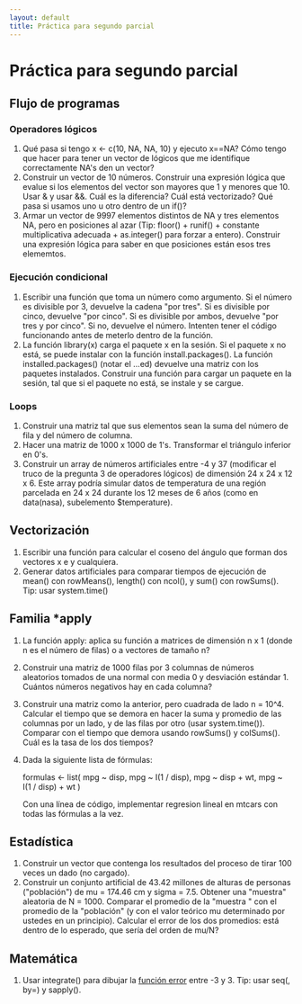 ```yaml
--- 
layout: default 
title: Práctica para segundo parcial
--- 
```



# Práctica para segundo parcial


## Flujo de programas


### Operadores lógicos

1.  Qué pasa si tengo x <- c(10, NA, NA, 10) y ejecuto x==NA? Cómo tengo que hacer para tener un
    vector de lógicos que me identifique correctamente NA's den un vector?
2.  Construir un vector de 10 números. Construir una expresión lógica que evalue si los elementos del
    vector son mayores que 1 y menores que 10. Usar & y usar &&. Cuál es la diferencia? Cuál está
    vectorizado? Qué pasa si usamos uno u otro dentro de un if()?
3.  Armar un vector de 9997 elementos distintos de NA y tres elementos NA, pero en posiciones al
    azar (Tip: floor() + runif() + constante multiplicativa adecuada + as.integer() para forzar a entero). Construir una expresión lógica para saber en que posiciones están esos tres elememtos.


### Ejecución condicional

1.  Escribir una función que toma un número como argumento. Si el número es divisible por 3,
    devuelve la cadena "por tres". Si es divisible por cinco, devuelve "por cinco". Si es divisible
    por ambos, devuelve "por tres y por cinco". Si no, devuelve el número. Intenten tener el código
    funcionando antes de meterlo dentro de la función.
2.  La función library(x) carga el paquete x en la sesión. Si el paquete x no está, se puede instalar
    con la función install.packages(). La función installed.packages() (notar el &#x2026;ed) devuelve una matriz con los
    paquetes instalados. Construir una función para cargar un paquete en la sesión, tal que si el paquete no está,
    se instale y se cargue.


### Loops

1.  Construir una matriz tal que sus elementos sean la suma del número de fila y del número de
    columna.
2.  Hacer una matriz de 1000 x 1000 de 1's. Transformar el triángulo inferior en 0's.
3.  Construir un array de números artificiales entre -4 y 37 (modificar el truco de la pregunta 3 de
    operadores lógicos) de dimensión 24 x 24 x 12 x 6. Este array podría simular datos de temperatura de una región parcelada en 24 x 24 durante los 12 meses de 6 años (como en data(nasa), subelemento $temperature).


## Vectorización

1.  Escribir una función para calcular el coseno del ángulo que forman dos vectores x e y cualquiera.
2.  Generar datos artificiales para comparar tiempos de ejecución de mean() con rowMeans(), length() con ncol(), y sum() con
    rowSums(). Tip: usar system.time()


## Familia \*apply

1.  La función apply: aplica su función a matrices de dimensión n x 1 (donde n es el número de filas) o a
    vectores de tamaño n?
2.  Construir una matriz de 1000 filas por 3 columnas de números aleatorios tomados de una normal con
    media 0 y desviación estándar 1. Cuántos números negativos hay en cada columna?
3.  Construir una matriz como la anterior, pero cuadrada de lado n = 10^4. Calcular el tiempo que se
    demora en hacer la suma y promedio de las columnas por un lado, y de las filas por otro (usar
    system.time()). Comparar con el tiempo que demora usando rowSums() y colSums(). Cuál es la tasa
    de los dos tiempos?
4.  Dada la siguiente lista de fórmulas:
    
    formulas <- list(
    mpg ~ disp,
    mpg ~ I(1 / disp),
    mpg ~ disp + wt,
    mpg ~ I(1 / disp) + wt
    )
    
    Con una línea de código, implementar regresion lineal en mtcars con todas las fórmulas a la vez.


## Estadística

1.  Construir un vector que contenga los resultados del proceso de tirar 100 veces un dado (no
    cargado).
2.  Construir un conjunto artificial de 43.42 millones de alturas de personas ("población") de mu =
    174.46 cm y sigma = 7.5. Obtener una "muestra" aleatoria de N = 1000. Comparar el promedio de la
    "muestra " con el promedio de la "población" (y con el valor teórico mu determinado por ustedes
    en un principio). Calcular el error de los dos promedios: está dentro de lo esperado, que sería
    del orden de mu/N?


## Matemática

1.  Usar integrate() para dibujar la [función error](https://en.wikipedia.org/wiki/Error_function) entre -3 y 3. Tip: usar seq(, by=) y sapply().

